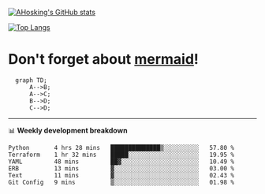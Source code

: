[![AHosking's GitHub stats](https://github-readme-stats.vercel.app/api?username=ahosking&count_private=true&show_icons=true&theme=onedark&hide_rank=true&include_all_commits=true)](https://github.com/ahosking)

[![Top Langs](https://github-readme-stats.vercel.app/api/top-langs/?username=ahosking&layout=compact&theme=onedark)](https://github.com/ahosking)


# Don't forget about [mermaid](https://github.blog/2022-02-14-include-diagrams-markdown-files-mermaid/)!

```mermaid
  graph TD;
      A-->B;
      A-->C;
      B-->D;
      C-->D;
```
-------

📊 **Weekly development breakdown**

<!--START_SECTION:waka-->

```text
Python       4 hrs 28 mins   ██████████████▒░░░░░░░░░░   57.80 %
Terraform    1 hr 32 mins    █████░░░░░░░░░░░░░░░░░░░░   19.95 %
YAML         48 mins         ██▓░░░░░░░░░░░░░░░░░░░░░░   10.49 %
ERB          13 mins         ▓░░░░░░░░░░░░░░░░░░░░░░░░   03.00 %
Text         11 mins         ▓░░░░░░░░░░░░░░░░░░░░░░░░   02.43 %
Git Config   9 mins          ▒░░░░░░░░░░░░░░░░░░░░░░░░   01.98 %
```

<!--END_SECTION:waka-->
